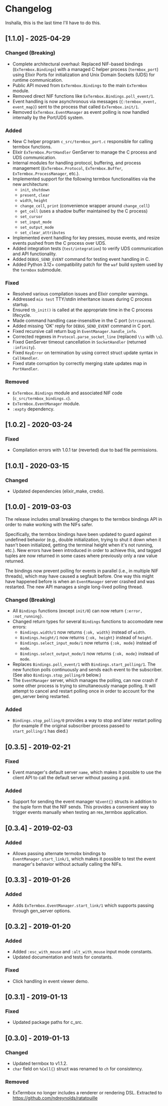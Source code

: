 # Changelog

Inshalla, this is the last time I'll have to do this.

## [1.1.0] - 2025-04-29

### Changed (Breaking)

- Complete architectural overhaul: Replaced NIF-based bindings (`ExTermbox.Bindings`) with a managed C helper process (`termbox_port`) using Elixir Ports for initialization and Unix Domain Sockets (UDS) for runtime communication.
- Public API moved from `ExTermbox.Bindings` to the main `ExTermbox` module.
- Removed direct NIF functions like `ExTermbox.Bindings.poll_event/1`.
- Event handling is now asynchronous via messages (`{:termbox_event, event_map}`) sent to the process that called `ExTermbox.init/1`.
- Removed `ExTermbox.EventManager` as event polling is now handled internally by the Port/UDS system.

### Added

- New C helper program `c_src/termbox_port.c` responsible for calling termbox functions.
- Elixir `ExTermbox.PortHandler` GenServer to manage the C process and UDS communication.
- Internal modules for handling protocol, buffering, and process management (`ExTermbox.Protocol`, `ExTermbox.Buffer`, `ExTermbox.ProcessManager`, etc.).
- Implemented support for the following termbox functionalities via the new architecture:
  - `init`, `shutdown`
  - `present`, `clear`
  - `width`, `height`
  - `change_cell`, `print` (convenience wrapper around `change_cell`)
  - `get_cell` (uses a shadow buffer maintained by the C process)
  - `set_cursor`
  - `set_input_mode`
  - `set_output_mode`
  - `set_clear_attributes`
- Implemented event handling for key presses, mouse events, and resize events pushed from the C process over UDS.
- Added integration tests (`test/integration`) to verify UDS communication and API functionality.
- Added `DEBUG_SEND_EVENT` command for testing event handling in C.
- Added Python 3.12+ compatibility patch for the `waf` build system used by the `termbox` submodule.

### Fixed

- Resolved various compilation issues and Elixir compiler warnings.
- Addressed `mix test` TTY/stdin inheritance issues during C process startup.
- Ensured `tb_init()` is called at the appropriate time in the C process lifecycle.
- Made command handling case-insensitive in the C port (`strcasecmp`).
- Added missing 'OK' reply for `DEBUG_SEND_EVENT` command in C port.
- Fixed recursive call return bug in `EventManager.handle_info`.
- Corrected regexes in `Protocol.parse_socket_line` (replaced `\\s` with `\s`).
- Fixed GenServer timeout cancellation in `SocketHandler` (returned `:infinity`).
- Fixed `KeyError` on termination by using correct struct update syntax in `CallHandler`.
- Fixed state corruption by correctly merging state updates map in `PortHandler`.

### Removed

- `ExTermbox.Bindings` module and associated NIF code (`c_src/termbox_bindings.c`).
- `ExTermbox.EventManager` module.
- `:expty` dependency.

## [1.0.2] - 2020-03-24

### Fixed

- Compilation errors with 1.0.1 tar (reverted) due to bad file permissions.

## [1.0.1] - 2020-03-15

### Changed

- Updated dependencies (elixir_make, credo).

## [1.0.0] - 2019-03-03

The release includes small breaking changes to the termbox bindings API in order
to make working with the NIFs safer.

Specifically, the termbox bindings have been updated to guard against undefined
behavior (e.g., double initialization, trying to shut it down when it hasn't
been initialized, getting the terminal height when it's not running, etc.). New
errors have been introduced in order to achieve this, and tagged tuples are now
returned in some cases where previously only a raw value returned.

The bindings now prevent polling for events in parallel (i.e., in multiple NIF
threads), which may have caused a segfault before. One way this might have
happened before is when an `EventManager` server crashed and was restarted. The
new API manages a single long-lived polling thread.

### Changed (Breaking)

- All `Bindings` functions (except `init/0`) can now return `{:error, :not_running}`.
- Changed return types for several `Bindings` functions to accomodate new errors:
  - `Bindings.width/1` now returns `{:ok, width}` instead of `width`.
  - `Bindings.height/1` now returns `{:ok, height}` instead of `height`.
  - `Bindings.select_input_mode/1` now returns `{:ok, mode}` instead of `mode`.
  - `Bindings.select_output_mode/1` now returns `{:ok, mode}` instead of `mode`.
- Replaces `Bindings.poll_event/1` with `Bindings.start_polling/1`. The new
  function polls continuously and sends each event to the subscriber. (See also
  `Bindings.stop_polling/0` below.)
- The `EventManager` server, which manages the polling, can now crash if some
  other process is trying to simultaneously manage polling. It will attempt to
  cancel and restart polling once in order to account for the gen_server being
  restarted.

### Added

- `Bindings.stop_polling/0` provides a way to stop and later restart polling
  (for example if the original subscriber process passed to `start_polling/1`
  has died.)

## [0.3.5] - 2019-02-21

### Fixed

- Event manager's default server `name`, which makes it possible to use the
  client API to call the default server without passing a pid.

### Added

- Support for sending the event manager `%Event{}` structs in addition to the
  tuple form that the NIF sends. This provides a convenient way to trigger
  events manually when testing an rex_termbox application.

## [0.3.4] - 2019-02-03

### Added

- Allows passing alternate termobx bindings to `EventManager.start_link/1`,
  which makes it possible to test the event manager's behavior without actually
  calling the NIFs.

## [0.3.3] - 2019-01-26

### Added

- Adds `ExTermbox.EventManager.start_link/1` which supports passing through
  gen_server options.

## [0.3.2] - 2019-01-20

### Added

- Added `:esc_with_mouse` and `:alt_with_mouse` input mode constants.
- Updated documentation and tests for constants.

### Fixed

- Click handling in event viewer demo.

## [0.3.1] - 2019-01-13

### Fixed

- Updated package paths for c_src.

## [0.3.0] - 2019-01-13

### Changed

- Updated termbox to v1.1.2.
- `char` field on `%Cell{}` struct was renamed to `ch` for consistency.

### Removed

- ExTermbox no longer includes a renderer or rendering DSL. Extracted to
  <https://github.com/ndreynolds/ratatouille>
